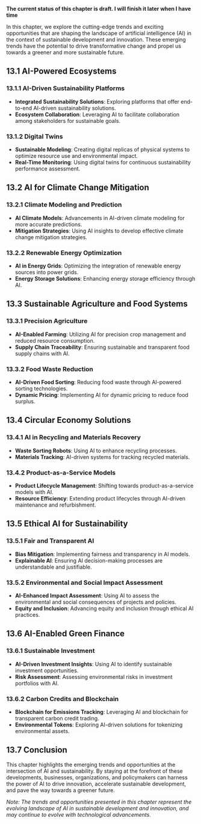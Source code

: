 **The current status of this chapter is draft. I will finish it later when I have time**

In this chapter, we explore the cutting-edge trends and exciting opportunities that are shaping the landscape of artificial intelligence (AI) in the context of sustainable development and innovation. These emerging trends have the potential to drive transformative change and propel us towards a greener and more sustainable future.

13.1 AI-Powered Ecosystems
--------------------------

### 13.1.1 AI-Driven Sustainability Platforms

* **Integrated Sustainability Solutions**: Exploring platforms that offer end-to-end AI-driven sustainability solutions.
* **Ecosystem Collaboration**: Leveraging AI to facilitate collaboration among stakeholders for sustainable goals.

### 13.1.2 Digital Twins

* **Sustainable Modeling**: Creating digital replicas of physical systems to optimize resource use and environmental impact.
* **Real-Time Monitoring**: Using digital twins for continuous sustainability performance assessment.

13.2 AI for Climate Change Mitigation
-------------------------------------

### 13.2.1 Climate Modeling and Prediction

* **AI Climate Models**: Advancements in AI-driven climate modeling for more accurate predictions.
* **Mitigation Strategies**: Using AI insights to develop effective climate change mitigation strategies.

### 13.2.2 Renewable Energy Optimization

* **AI in Energy Grids**: Optimizing the integration of renewable energy sources into power grids.
* **Energy Storage Solutions**: Enhancing energy storage efficiency through AI.

13.3 Sustainable Agriculture and Food Systems
---------------------------------------------

### 13.3.1 Precision Agriculture

* **AI-Enabled Farming**: Utilizing AI for precision crop management and reduced resource consumption.
* **Supply Chain Traceability**: Ensuring sustainable and transparent food supply chains with AI.

### 13.3.2 Food Waste Reduction

* **AI-Driven Food Sorting**: Reducing food waste through AI-powered sorting technologies.
* **Dynamic Pricing**: Implementing AI for dynamic pricing to reduce food surplus.

13.4 Circular Economy Solutions
-------------------------------

### 13.4.1 AI in Recycling and Materials Recovery

* **Waste Sorting Robots**: Using AI to enhance recycling processes.
* **Materials Tracking**: AI-driven systems for tracking recycled materials.

### 13.4.2 Product-as-a-Service Models

* **Product Lifecycle Management**: Shifting towards product-as-a-service models with AI.
* **Resource Efficiency**: Extending product lifecycles through AI-driven maintenance and refurbishment.

13.5 Ethical AI for Sustainability
----------------------------------

### 13.5.1 Fair and Transparent AI

* **Bias Mitigation**: Implementing fairness and transparency in AI models.
* **Explainable AI**: Ensuring AI decision-making processes are understandable and justifiable.

### 13.5.2 Environmental and Social Impact Assessment

* **AI-Enhanced Impact Assessment**: Using AI to assess the environmental and social consequences of projects and policies.
* **Equity and Inclusion**: Advancing equity and inclusion through ethical AI practices.

13.6 AI-Enabled Green Finance
-----------------------------

### 13.6.1 Sustainable Investment

* **AI-Driven Investment Insights**: Using AI to identify sustainable investment opportunities.
* **Risk Assessment**: Assessing environmental risks in investment portfolios with AI.

### 13.6.2 Carbon Credits and Blockchain

* **Blockchain for Emissions Tracking**: Leveraging AI and blockchain for transparent carbon credit trading.
* **Environmental Tokens**: Exploring AI-driven solutions for tokenizing environmental assets.

13.7 Conclusion
---------------

This chapter highlights the emerging trends and opportunities at the intersection of AI and sustainability. By staying at the forefront of these developments, businesses, organizations, and policymakers can harness the power of AI to drive innovation, accelerate sustainable development, and pave the way towards a greener future.

*Note: The trends and opportunities presented in this chapter represent the evolving landscape of AI in sustainable development and innovation, and may continue to evolve with technological advancements.*
